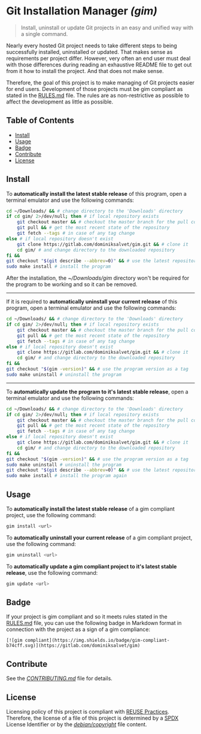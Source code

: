 # Git Installation Manager *(gim)*

> Install, uninstall or update Git projects in an easy and unified way with a single command.

Nearly every hosted Git project needs to take different steps to being successfully installed, uninstalled or updated. That makes sense as requirements per project differ. However, very often an end user must deal with those differences during reading an exhaustive README file to get out from it how to install the project. And that does not make sense.

Therefore, the goal of this project is to make managing of Git projects easier for end users. Development of those projects must be gim compliant as stated in the [RULES.md](RULES.md) file. The rules are as non-restrictive as possible to affect the development as little as possible.

## Table of Contents

* [Install](#install)
* [Usage](#usage)
* [Badge](#badge)
* [Contribute](#contribute)
* [License](#license)

## Install

To **automatically install the latest stable release** of this program, open a terminal emulator and use the following commands:

```sh
cd ~/Downloads/ && # change directory to the 'Downloads' directory
if cd gim/ 2>/dev/null; then # if local repository exists
    git checkout master && # checkout the master branch for the pull command
    git pull && # get the most recent state of the repository
    git fetch --tags # in case of any tag change
else # if local repository doesn't exist
    git clone https://gitlab.com/dominiksalvet/gim.git && # clone it
    cd gim/ # and change directory to the downloaded repository
fi &&
git checkout "$(git describe --abbrev=0)" && # use the latest repository tag
sudo make install # install the program
```

After the installation, the *~/Downloads/gim* directory won't be required for the program to be working and so it can be removed.

---

If it is required to **automatically uninstall your current release** of this program, open a terminal emulator and use the following commands:

```sh
cd ~/Downloads/ && # change directory to the 'Downloads' directory
if cd gim/ 2>/dev/null; then # if local repository exists
    git checkout master && # checkout the master branch for the pull command
    git pull && # get the most recent state of the repository
    git fetch --tags # in case of any tag change
else # if local repository doesn't exist
    git clone https://gitlab.com/dominiksalvet/gim.git && # clone it
    cd gim/ # and change directory to the downloaded repository
fi &&
git checkout "$(gim -version)" && # use the program version as a tag
sudo make uninstall # uninstall the program
```

---

To **automatically update the program to it's latest stable release**, open a terminal emulator and use the following commands:

```sh
cd ~/Downloads/ && # change directory to the 'Downloads' directory
if cd gim/ 2>/dev/null; then # if local repository exists
    git checkout master && # checkout the master branch for the pull command
    git pull && # get the most recent state of the repository
    git fetch --tags # in case of any tag change
else # if local repository doesn't exist
    git clone https://gitlab.com/dominiksalvet/gim.git && # clone it
    cd gim/ # and change directory to the downloaded repository
fi &&
git checkout "$(gim -version)" && # use the program version as a tag
sudo make uninstall # uninstall the program
git checkout "$(git describe --abbrev=0)" && # use the latest repository tag
sudo make install # install the program again
```

## Usage

To **automatically install the latest stable release** of a gim compliant project, use the following command:

```sh
gim install <url>
```

To **automatically uninstall your current release** of a gim compliant project, use the following command:

```sh
gim uninstall <url>
```

To **automatically update a gim compliant project to it's latest stable release**, use the following command:

```sh
gim update <url>
```

## Badge

If your project is gim compliant and so it meets rules stated in the [RULES.md](RULES.md) file, you can use the following badge in Markdown format in connection with the project as a sign of a gim compliance:

```
[![gim compliant](https://img.shields.io/badge/gim-compliant-b74cff.svg)](https://gitlab.com/dominiksalvet/gim)
```

## Contribute

See the [*CONTRIBUTING.md*](CONTRIBUTING.md) file for details.

## License

Licensing policy of this project is compliant with [REUSE Practices](https://reuse.software/practices/2.0/). Therefore, the license of a file of this project is determined by a [SPDX](https://spdx.org/) License Identifier or by the [*debian/copyright*](debian/copyright) file content.
